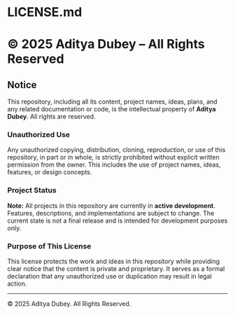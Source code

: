 # LICENSE.md

# © 2025 Aditya Dubey – All Rights Reserved

## Notice
This repository, including all its content, project names, ideas, plans, and any related documentation or code, is the intellectual property of **Aditya Dubey**. All rights are reserved.

### Unauthorized Use
Any unauthorized copying, distribution, cloning, reproduction, or use of this repository, in part or in whole, is strictly prohibited without explicit written permission from the owner. This includes the use of project names, ideas, features, or design concepts.

### Project Status
**Note:** All projects in this repository are currently in **active development**. Features, descriptions, and implementations are subject to change. The current state is not a final release and is intended for development purposes only.

### Purpose of This License
This license protects the work and ideas in this repository while providing clear notice that the content is private and proprietary. It serves as a formal declaration that any unauthorized use or duplication may result in legal action.

---

© 2025 Aditya Dubey. All Rights Reserved.

